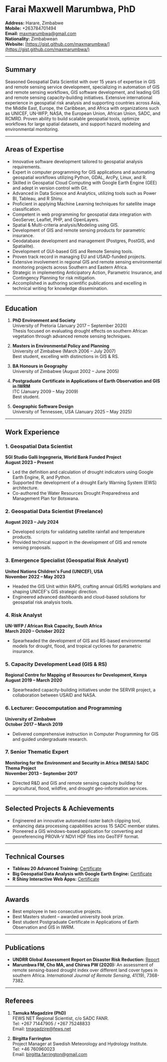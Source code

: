 # Farai Maxwell Marumbwa, PhD

**Address:** Harare, Zimbabwe  
**Mobile:** +263784701494  
**Email:** maxmarumbwa@gmail.com  
**Nationality:** Zimbabwean  
**Website:** [https://gist.github.com/maxmarumbwa/](https://gist.github.com/maxmarumbwa/)

---

## Summary
Seasoned Geospatial Data Scientist with over 15 years of expertise in GIS and remote sensing service development, specializing in automation of GIS and remote sensing workflows, GIS software development, and leading GIS and remote sensing capacity-building initiatives. Extensive international experience in geospatial risk analysis and supporting countries across Asia, the Middle East, Europe, the Caribbean, and Africa with organizations such as UNICEF, UN-WFP, NASA, the European Union, African Union, SADC, and RCMRD. Proven ability to build scalable geospatial tools, optimize workflows for large spatial datasets, and support hazard modeling and environmental monitoring.

---

## Areas of Expertise
- Innovative software development tailored to geospatial analysis requirements.
- Expert in computer programming for GIS applications and automating geospatial workflows utilizing Python, GDAL, ArcPy, Linux, and R.
- Skilled in Geospatial Cloud Computing with Google Earth Engine (GEE) and adept in version control with Git.
- Advanced in Data Science and Analytics, utilizing tools such as Power BI, Tableau, and R Shiny.
- Proficient in applying Machine Learning techniques for satellite image classification.
- Competent in web programming for geospatial data integration with GeoServer, Leaflet, PHP, and OpenLayers.
- Spatial & Multi-criteria analysis/Modeling using GIS.
- Development of GIS and remote sensing products for parametric insurance.
- Geodatabase development and management (Postgres, PostGIS, and Spatialite).
- Development of GUI-based GIS and Remote Sensing tools.
- Proven track record in managing EU and USAID-funded projects.
- Extensive involvement in regional GIS and remote sensing environmental monitoring projects across Southern and Eastern Africa.
- Strategic in implementing Anticipatory Action, Parametric Insurance, and Contingency Planning for risk mitigation.
- Accomplished in authoring scientific publications and excelling in technical writing for knowledge dissemination.

---

## Education
1. **PhD Environment and Society**  
   University of Pretoria (January 2017 – September 2020)  
   Thesis focused on evaluating drought effects on southern African vegetation through advanced remote sensing techniques.

2. **Masters in Environmental Policy and Planning**  
   University of Zimbabwe (March 2006 – July 2007)  
   Best student, excelling with distinctions in GIS & RS.

3. **BA Honours in Geography**  
   University of Zimbabwe (August 2002 – June 2005)

4. **Postgraduate Certificate in Applications of Earth Observation and GIS in IWRM**  
   ITC (January 2009 – May 2009)  
   Best student.

5. **Geographic Software Design**  
   University of Tennessee, USA (January 2025 – May 2025)

---

## Work Experience

### 1. Geospatial Data Scientist  
**SGI Studio Galli Ingegneria, World Bank Funded Project**  
**August 2023 – Present**  
- Led the definition and calculation of drought indicators using Google Earth Engine, R, and Python.
- Supported the development of a drought Early Warning System (EWS) architecture.
- Co-authored the Water Resources Drought Preparedness and Management Plan for Botswana.

### 2. Geospatial Data Scientist (Freelance)  
**August 2023 – July 2024**  
- Developed scripts for validating satellite rainfall and temperature products.
- Provided technical support in the development of GIS and remote sensing proposals.

### 3. Emergence Specialist (Geospatial Risk Analyst)  
**United Nations Children's Fund (UNICEF), USA**  
**November 2022 – May 2023**  
- Headed the GIS Unit within RAPS, crafting annual GIS/RS workplans and shaping UNICEF's GIS strategic direction.
- Engineered advanced dashboards and cloud-based solutions for geospatial risk analysis tools.

### 4. Risk Analyst  
**UN-WFP / African Risk Capacity, South Africa**  
**March 2020 – October 2022**  
- Spearheaded the development of GIS and RS-based environmental models for drought, flood, and tropical cyclones for parametric insurance.

### 5. Capacity Development Lead (GIS & RS)  
**Regional Centre for Mapping of Resources for Development, Kenya**  
**August 2019 – March 2020**  
- Spearheaded capacity-building initiatives under the SERVIR project, a collaboration between USAID and NASA.

### 6. Lecturer: Geocomputation and Programming  
**University of Zimbabwe**  
**October 2017 – March 2019**  
- Delivered comprehensive instruction in Computer Programming for GIS and guided undergraduate research.

### 7. Senior Thematic Expert  
**Monitoring for the Environment and Security in Africa (MESA) SADC Thema Project**  
**November 2013 – September 2017**  
- Directed R&D and GIS and remote sensing capacity building for agricultural, flood, wildfire, and drought geo-information services.

---

## Selected Projects & Achievements
- Engineered an innovative automated raster batch clipping tool, enhancing data processing capabilities across 15 SADC member states.
- Pioneered a GIS windows-based application for converting and georeferencing PROVA-V NDVI HDF files into GeoTIFF format.

---

## Technical Courses
- **Tableau 20 Advanced Training:** [Certificate](https://www.udemy.com/certificate/UC-0ad01c5f-312f-4106-ac72-553bedcf4f42)
- **Big Geospatial Data Analysis with Google Earth Engine:** [Certificate](https://www.udemy.com/certificate/UC-2bb4c415-9ead-4c8f-bfaf-4b69f4dcdb79/)
- **R Shiny Interactive Web Apps:** [Certificate](https://www.udemy.com/certificate/UC-4c7b7654-d670-4f93-a8c9-213dcffb4568/)

---

## Awards
- Best employee in two consecutive projects.
- Best Masters student – awarded university book prize.
- Best student Postgraduate Certificate in Applications of Earth Observation and GIS in IWRM.

---

## Publications
- **UNDRR Global Assessment Report on Disaster Risk Reduction:** [Report](https://www.undrr.org/media/88718/download)
- **Marumbwa FM, Cho MA, and Chirwa PW (2020):** An assessment of remote sensing-based drought index over different land cover types in southern Africa. *International Journal of Remote Sensing*, 41(19), 7368-7382.

---

## Referees
1. **Tamuka Magadzire (PhD)**  
   FEWS NET Regional Scientist, c/o SADC FANR.  
   Tel: +267 71447905 / +267 75248833  
   Email: tmagadzire@fews.net

2. **Birgitta Farrington**  
   Project Manager at Swedish Meteorology and Hydrology Institute.  
   Tel: +46 760960023  
   Email: birgitta.farrington@gmail.com

